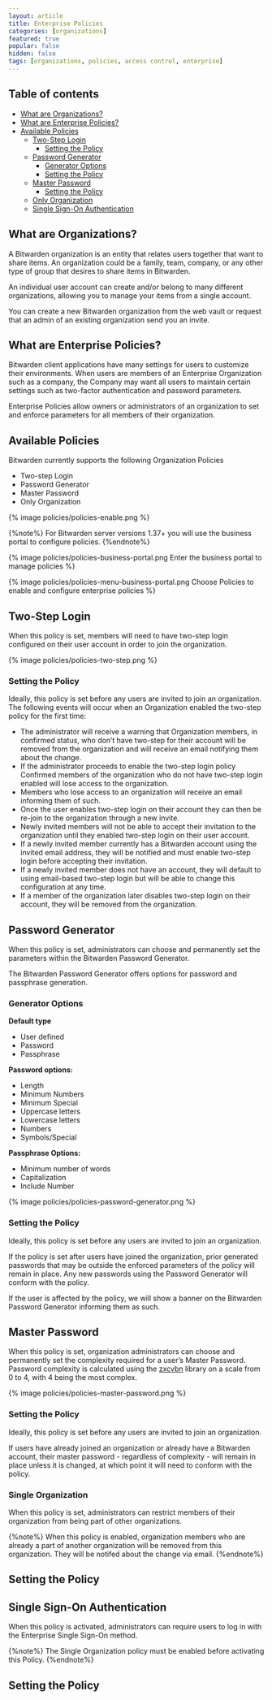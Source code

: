 ```yaml
---
layout: article
title: Enterprise Policies
categories: [organizations]
featured: true
popular: false
hidden: false
tags: [organizations, policies, access control, enterprise]
---
```

## Table of contents

- [What are Organizations?](#what-are-organizations)
- [What are Enterprise Policies?](#what-are-enterprise-policies)
- [Available Policies](#available-policies)
  * [Two-Step Login](#two-step-login)
    + [Setting the Policy](#setting-the-policy)
  * [Password Generator](#password-generator)
    + [Generator Options](#generator-options)
    + [Setting the Policy](#setting-the-policy-1)
  * [Master Password](#master-password)
    + [Setting the Policy](#setting-the-policy-2)
  * [Only Organization](#only-organization)
  * [Single Sign-On Authentication](#single-sign-on-authentication)

## What are Organizations?

A Bitwarden organization is an entity that relates users together that want to share items. An organization could be a family, team, company, or any other type of group that desires to share items in Bitwarden.

An individual user account can create and/or belong to many different organizations, allowing you to manage your items from a single account.

You can create a new Bitwarden organization from the web vault or request that an admin of an existing organization send you an invite.

## What are Enterprise Policies?

Bitwarden client applications have many settings for users to customize their environments. When users are members of an Enterprise Organization such as a company, the Company may want all users to maintain certain settings such as two-factor authentication and password parameters.

Enterprise Policies allow owners or administrators of an organization to set and enforce parameters for all members of their organization.

## Available Policies

Bitwarden currently supports the following Organization Policies
- Two-step Login
- Password Generator
- Master Password
- Only Organization

{% image policies/policies-enable.png %}

{%note%}
For Bitwarden server versions 1.37+ you will use the business portal to configure policies.
{%endnote%}

{% image policies/policies-business-portal.png Enter the business portal to manage policies %}

{% image policies/policies-menu-business-portal.png Choose Policies to enable and configure enterprise policies %}

## Two-Step Login

When this policy is set, members will need to have two-step login configured on their user account in order to join the organization.

{% image policies/policies-two-step.png %}

### Setting the Policy

Ideally, this policy is set before any users are invited to join an organization. The following events will occur when an Organization enabled the two-step policy for the first time:

- The administrator will receive a warning that Organization members, in confirmed status, who don’t have two-step for their account will be removed from the organization and will receive an email notifying them about the change.
- If the administrator proceeds to enable the two-step login policy Confirmed members of the organization who do not have two-step login enabled will lose access to the organization.
- Members who lose access to an organization will receive an email informing them of such.
 - Once the user enables two-step login on their account they can then be re-join to the organization through a new invite.
 - Newly invited members will not be able to accept their invitation to the organization until they enabled two-step login on their user account.
- If a newly invited member currently has a Bitwarden account using the invited email address, they will be notified and must enable two-step login before accepting their invitation.
 - If a newly invited member does not have an account, they will default to using email-based two-step login but will be able to change this configuration at any time.
- If a member of the organization later disables two-step login on their account, they will be removed from the organization.

## Password Generator

When this policy is set, administrators can choose and permanently set the parameters within the Bitwarden Password Generator.

The Bitwarden Password Generator offers options for password and passphrase generation.

### Generator Options

**Default type**
- User defined
- Password
- Passphrase

**Password options:**
- Length
- Minimum Numbers
- Minimum Special
- Uppercase letters
- Lowercase letters
- Numbers
- Symbols/Special

**Passphrase Options:**
- Minimum number of words
- Capitalization
- Include Number

{% image policies/policies-password-generator.png %}

### Setting the Policy

Ideally, this policy is set before any users are invited to join an organization.

If the policy is set after users have joined the organization, prior generated passwords that may be outside the enforced parameters of the policy will remain in place. Any new passwords using the Password Generator will conform with the policy.

If the user is affected by the policy, we will show a banner on the Bitwarden Password Generator informing them as such.

## Master Password

When this policy is set, organization administrators can choose and permanently set the complexity required for a user’s Master Password. Password complexity is calculated using the [zxcvbn](https://github.com/dropbox/zxcvbn) library on a scale from 0 to 4, with 4 being the most complex.

{% image policies/policies-master-password.png %}

### Setting the Policy

Ideally, this policy is set before any users are invited to join an organization.

If users have already joined an organization or already have a Bitwarden account, their master password - regardless of complexity - will remain in place unless it is changed, at which point it will need to conform with the policy.

### Single Organization

When this policy is set, administrators can restrict members of their organization from being part of other organizations.

{%note%}
When this policy is enabled, organization members who are already a part of another organization will be removed from this organization. They will be notifed about the change via email.
{%endnote%}

## Setting the Policy

## Single Sign-On Authentication

When this policy is activated, administrators can require users to log in with the Enterprise Single Sign-On method.

{%note%}
The Single Organization policy must be enabled before activating this Policy.
{%endnote%}
## Setting the Policy
